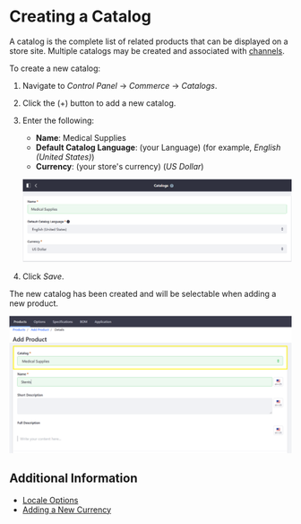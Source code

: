 # Creating a Catalog

A catalog is the complete list of related products that can be displayed on a store site. Multiple catalogs may be created and associated with [channels](./creating-and-managing-products/introduction-to-channels.md).

To create a new catalog:

1. Navigate to _Control Panel_ → _Commerce_ → _Catalogs_.
1. Click the (+) button to add a new catalog.
1. Enter the following:
    * **Name**: Medical Supplies
    * **Default Catalog Language**: (your Language) (for example, _English (United States)_)
    * **Currency**: (your store's currency) (_US Dollar_)

    ![New Catalog](./creating-a-new-catalog/images/01.png)

1. Click _Save_.

The new catalog has been created and will be selectable when adding a new product.

![Catalog and Products](./creating-a-new-catalog/images/02.png)

## Additional Information

* [Locale Options](../starting-a-store/store-administration/locale-options.md)
* [Adding a New Currency](../starting-a-store/store-administration/adding-a-new-currency.md)
